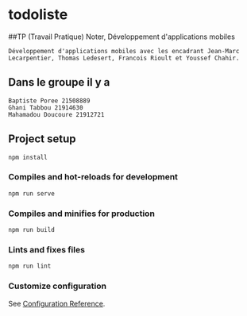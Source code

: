 # todoliste

##TP (Travail Pratique) Noter, Développement d'applications mobiles
```
Développement d'applications mobiles avec les encadrant Jean-Marc Lecarpentier, Thomas Ledesert, Francois Rioult et Youssef Chahir.
```

## Dans le groupe il y a 
```
Baptiste Poree 21508889
Ghani Tabbou 21914630
Mahamadou Doucoure 21912721
```

## Project setup
```
npm install
```

### Compiles and hot-reloads for development
```
npm run serve
```

### Compiles and minifies for production
```
npm run build
```

### Lints and fixes files
```
npm run lint
```

### Customize configuration
See [Configuration Reference](https://cli.vuejs.org/config/).

